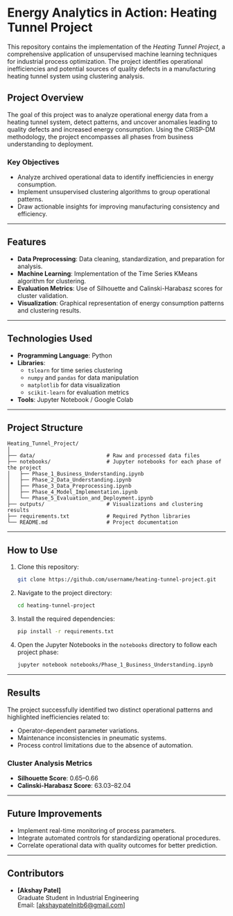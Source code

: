 # **Energy Analytics in Action: Heating Tunnel Project**

This repository contains the implementation of the *Heating Tunnel Project*, a comprehensive application of unsupervised machine learning techniques for industrial process optimization. The project identifies operational inefficiencies and potential sources of quality defects in a manufacturing heating tunnel system using clustering analysis.

## **Project Overview**

The goal of this project was to analyze operational energy data from a heating tunnel system, detect patterns, and uncover anomalies leading to quality defects and increased energy consumption. Using the CRISP-DM methodology, the project encompasses all phases from business understanding to deployment.

### **Key Objectives**
- Analyze archived operational data to identify inefficiencies in energy consumption.
- Implement unsupervised clustering algorithms to group operational patterns.
- Draw actionable insights for improving manufacturing consistency and efficiency.

---

## **Features**
- **Data Preprocessing**: Data cleaning, standardization, and preparation for analysis.
- **Machine Learning**: Implementation of the Time Series KMeans algorithm for clustering.
- **Evaluation Metrics**: Use of Silhouette and Calinski-Harabasz scores for cluster validation.
- **Visualization**: Graphical representation of energy consumption patterns and clustering results.

---

## **Technologies Used**
- **Programming Language**: Python
- **Libraries**:
  - `tslearn` for time series clustering
  - `numpy` and `pandas` for data manipulation
  - `matplotlib` for data visualization
  - `scikit-learn` for evaluation metrics
- **Tools**: Jupyter Notebook / Google Colab

---

## **Project Structure**
```
Heating_Tunnel_Project/
│
├── data/                       # Raw and processed data files
├── notebooks/                  # Jupyter notebooks for each phase of the project
│   ├── Phase_1_Business_Understanding.ipynb
│   ├── Phase_2_Data_Understanding.ipynb
│   ├── Phase_3_Data_Preprocessing.ipynb
│   ├── Phase_4_Model_Implementation.ipynb
│   └── Phase_5_Evaluation_and_Deployment.ipynb
├── outputs/                    # Visualizations and clustering results
├── requirements.txt            # Required Python libraries
└── README.md                   # Project documentation
```

---

## **How to Use**
1. Clone this repository:
   ```bash
   git clone https://github.com/username/heating-tunnel-project.git
   ```
2. Navigate to the project directory:
   ```bash
   cd heating-tunnel-project
   ```
3. Install the required dependencies:
   ```bash
   pip install -r requirements.txt
   ```
4. Open the Jupyter Notebooks in the `notebooks` directory to follow each project phase:
   ```bash
   jupyter notebook notebooks/Phase_1_Business_Understanding.ipynb
   ```

---

## **Results**
The project successfully identified two distinct operational patterns and highlighted inefficiencies related to:
- Operator-dependent parameter variations.
- Maintenance inconsistencies in pneumatic systems.
- Process control limitations due to the absence of automation.

### **Cluster Analysis Metrics**
- **Silhouette Score**: 0.65–0.66
- **Calinski-Harabasz Score**: 63.03–82.04

---

## **Future Improvements**
- Implement real-time monitoring of process parameters.
- Integrate automated controls for standardizing operational procedures.
- Correlate operational data with quality outcomes for better prediction.

---

## **Contributors**
- **[Akshay Patel]**  
  Graduate Student in Industrial Engineering  
  Email: [akshaypatelnitb6@gmail.com]  
